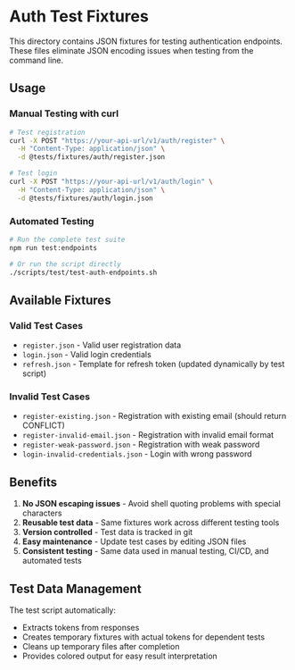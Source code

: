 # Auth Test Fixtures

This directory contains JSON fixtures for testing authentication endpoints. These files eliminate JSON encoding issues when testing from the command line.

## Usage

### Manual Testing with curl
```bash
# Test registration
curl -X POST "https://your-api-url/v1/auth/register" \
  -H "Content-Type: application/json" \
  -d @tests/fixtures/auth/register.json

# Test login
curl -X POST "https://your-api-url/v1/auth/login" \
  -H "Content-Type: application/json" \
  -d @tests/fixtures/auth/login.json
```

### Automated Testing
```bash
# Run the complete test suite
npm run test:endpoints

# Or run the script directly
./scripts/test/test-auth-endpoints.sh
```

## Available Fixtures

### Valid Test Cases
- `register.json` - Valid user registration data
- `login.json` - Valid login credentials
- `refresh.json` - Template for refresh token (updated dynamically by test script)

### Invalid Test Cases
- `register-existing.json` - Registration with existing email (should return CONFLICT)
- `register-invalid-email.json` - Registration with invalid email format
- `register-weak-password.json` - Registration with weak password
- `login-invalid-credentials.json` - Login with wrong password

## Benefits

1. **No JSON escaping issues** - Avoid shell quoting problems with special characters
2. **Reusable test data** - Same fixtures work across different testing tools
3. **Version controlled** - Test data is tracked in git
4. **Easy maintenance** - Update test cases by editing JSON files
5. **Consistent testing** - Same data used in manual testing, CI/CD, and automated tests

## Test Data Management

The test script automatically:
- Extracts tokens from responses
- Creates temporary fixtures with actual tokens for dependent tests
- Cleans up temporary files after completion
- Provides colored output for easy result interpretation